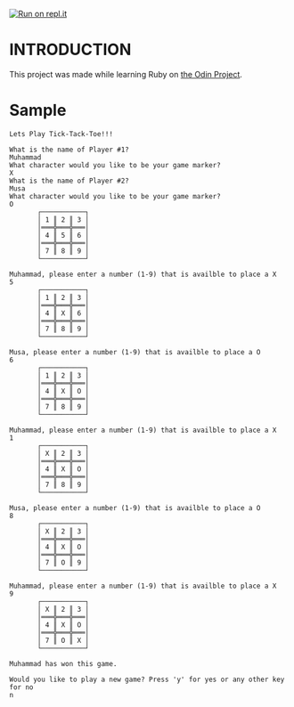 [![Run on repl.it](https://repl.it/badge/github/MBM1607/ruby-tick-tack-toe)](https://repl.it/@MBM1607/ruby-tick-tack-toe#)

# INTRODUCTION

This project was made while learning Ruby on
[the Odin Project](https://www.theodinproject.com/courses/ruby-programming/lessons/tic-tac-toe).

# Sample

```comment
Lets Play Tick-Tack-Toe!!!

What is the name of Player #1?
Muhammad
What character would you like to be your game marker?
X
What is the name of Player #2?
Musa
What character would you like to be your game marker?
O
       ┌───────────┐
       │ 1 ║ 2 ║ 3 │
       │═══╬═══╬═══│
       │ 4 ║ 5 ║ 6 │
       │═══╬═══╬═══│
       │ 7 ║ 8 ║ 9 │
       └───────────┘

Muhammad, please enter a number (1-9) that is availble to place a X
5
       ┌───────────┐
       │ 1 ║ 2 ║ 3 │
       │═══╬═══╬═══│
       │ 4 ║ X ║ 6 │
       │═══╬═══╬═══│
       │ 7 ║ 8 ║ 9 │
       └───────────┘

Musa, please enter a number (1-9) that is availble to place a O
6
       ┌───────────┐
       │ 1 ║ 2 ║ 3 │
       │═══╬═══╬═══│
       │ 4 ║ X ║ O │
       │═══╬═══╬═══│
       │ 7 ║ 8 ║ 9 │
       └───────────┘

Muhammad, please enter a number (1-9) that is availble to place a X
1
       ┌───────────┐
       │ X ║ 2 ║ 3 │
       │═══╬═══╬═══│
       │ 4 ║ X ║ O │
       │═══╬═══╬═══│
       │ 7 ║ 8 ║ 9 │
       └───────────┘

Musa, please enter a number (1-9) that is availble to place a O
8
       ┌───────────┐
       │ X ║ 2 ║ 3 │
       │═══╬═══╬═══│
       │ 4 ║ X ║ O │
       │═══╬═══╬═══│
       │ 7 ║ O ║ 9 │
       └───────────┘

Muhammad, please enter a number (1-9) that is availble to place a X
9
       ┌───────────┐
       │ X ║ 2 ║ 3 │
       │═══╬═══╬═══│
       │ 4 ║ X ║ O │
       │═══╬═══╬═══│
       │ 7 ║ O ║ X │
       └───────────┘

Muhammad has won this game.

Would you like to play a new game? Press 'y' for yes or any other key for no
n
```
